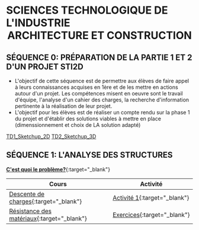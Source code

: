 [^nbp]: [Les formules ](../les_formules.md)

# SCIENCES TECHNOLOGIQUE DE L'INDUSTRIE <br/> <center>**ARCHITECTURE ET CONSTRUCTION**</center>
## SÉQUENCE 0: **PRÉPARATION DE LA PARTIE 1 ET 2 D'UN PROJET STI2D**

<!--
* [Progression STI2D AC](./progression_ac.md)  
-->

* L'objectif de cette séquence est de permettre aux élèves de faire appel à leurs connaissances acquises en 1ère et de les mettre en actions autour d'un projet. Les compétences misent en oeuvre sont le travail d'équipe, l'analyse d'un cahier des charges, la recherche d'information pertinente à la réalisation de leur projet.
* L'objectif pour les élèves est de réaliser un compte rendu sur la phase 1 du projet et d'établir des solutions viables à mettre en place (dimenssionnement et choix de LA solution adapté)

[TD1_Sketchup_2D](./Seq0/TD1_SKETCHUP_2D.pdf)
[TD2_Sketchup_3D](./Seq0/TD1_SKETCHUP_3D.pdf)


## SÉQUENCE 1: **L'ANALYSE DES STRUCTURES**

[**C'est quoi le problème?**](./Seq1/Cours/lancement.md){:target="_blank"}

| Cours | Activité |
| -- | -- |
| [Descente de charges](./Seq1/Cours/ddc_cours.md){:target="_blank"} | [Activité 1](./Seq1/Activités/activite1.md){:target="_blank"} |
| [Résistance des matériaux](./Seq1/Cours/rdm_cours.md){:target="_blank"} |  [Exercices](./Seq1/Cours/rdm_exercice.md){:target="_blank"} |


